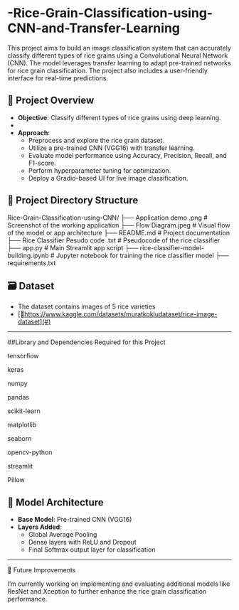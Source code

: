 # -Rice-Grain-Classification-using-CNN-and-Transfer-Learning
This project aims to build an image classification system that can accurately classify different types of rice grains using a Convolutional Neural Network (CNN). The model leverages transfer learning to adapt pre-trained networks for rice grain classification. The project also includes a user-friendly interface for real-time predictions.
## 📌 Project Overview

- **Objective**: Classify different types of rice grains using deep learning.
- 
- **Approach**:
  - Preprocess and explore the rice grain dataset.
  - Utilize a pre-trained CNN (VGG16) with transfer learning.
  - Evaluate model performance using Accuracy, Precision, Recall, and F1-score.
  - Perform hyperparameter tuning for optimization.
  - Deploy a Gradio-based UI for live image classification.

## 📁 Project Directory Structure

Rice-Grain-Classification-using-CNN/
├── Application demo .png # Screenshot of the working application
├── Flow Diagram.jpeg # Visual flow of the model or app architecture
├── README.md # Project documentation
├── Rice Classifier Pesudo code .txt # Pseudocode of the rice classifier
├── app.py # Main Streamlit app script
├── rice-classifier-model-building.ipynb # Jupyter notebook for training the rice classifier model
├── requirements.txt

## 🗃️ Dataset

- The dataset contains images of 5 rice varieties 
- [📂https://www.kaggle.com/datasets/muratkokludataset/rice-image-dataset](#) 

---
##Library and Dependencies Required for this Project


tensorflow

keras

numpy

pandas

scikit-learn

matplotlib

seaborn

opencv-python

streamlit

Pillow





## 🧠 Model Architecture

- **Base Model**: Pre-trained CNN (VGG16)
- **Layers Added**:
  - Global Average Pooling
  - Dense layers with ReLU and Dropout
  - Final Softmax output layer for classification

---
🚀 Future Improvements


I’m currently working on implementing and evaluating additional models like ResNet and Xception to further enhance the rice grain classification performance.
